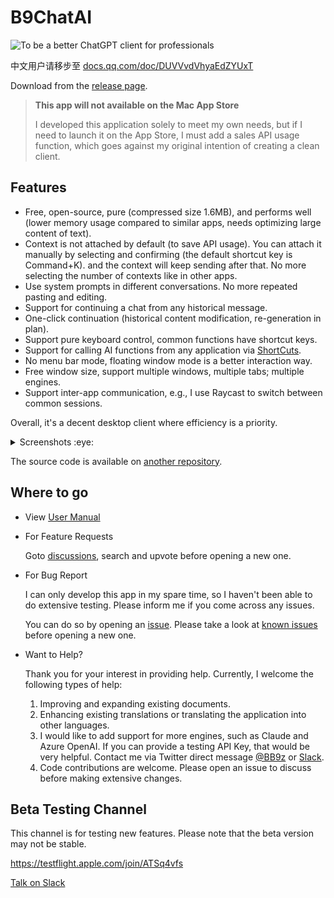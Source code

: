# B9ChatAI

<!-- https://github.com/b9software/B9ChatAI -->

![To be a better ChatGPT client for professionals](https://repository-images.githubusercontent.com/627631357/74a4b992-073e-4cf0-961c-4bd893038a12)

中文用户请移步至 [docs.qq.com/doc/DUVVvdVhyaEdZYUxT](https://docs.qq.com/doc/DUVVvdVhyaEdZYUxT)

Download from the [release page](https://github.com/b9software/B9ChatAI/releases).

> **This app will not available on the Mac App Store**
>
> I developed this application solely to meet my own needs, but if I need to launch it on the App Store, I must add a sales API usage function, which goes against my original intention of creating a clean client.

## Features

- Free, open-source, pure (compressed size 1.6MB), and performs well (lower memory usage compared to similar apps, needs optimizing large content of text).
- Context is not attached by default (to save API usage). You can attach it manually by selecting and confirming (the default shortcut key is Command+K). and the context will keep sending after that. No more selecting the number of contexts like in other apps.
- Use system prompts in different conversations. No more repeated pasting and editing.
- Support for continuing a chat from any historical message.
- One-click continuation (historical content modification, re-generation in plan).
- Support pure keyboard control, common functions have shortcut keys.
- Support for calling AI functions from any application via [ShortCuts](https://github.com/b9software/B9ChatAI/wiki/Combine-with-Shortcuts).
- No menu bar mode, floating window mode is a better interaction way.
- Free window size, support multiple windows, multiple tabs; multiple engines.
- Support inter-app communication, e.g., I use Raycast to switch between common sessions.

Overall, it's a decent desktop client where efficiency is a priority.

<details><summary>Screenshots :eye:</summary>

![Slogan](https://user-images.githubusercontent.com/513082/234133015-0873fcae-cc43-4527-a27a-b90e85ddd38a.png)
![Continue Topic](https://user-images.githubusercontent.com/513082/234133028-0c241185-0afa-48de-a93b-d8bb9615a16e.png)
![macOS](https://user-images.githubusercontent.com/513082/232260456-ac37d7c8-655c-45b0-b2b2-fc06fba80c1f.png)
![Settings](https://user-images.githubusercontent.com/513082/234133039-4ad3266b-d4d2-4b8c-958c-3492dc231145.png)

</details>

The source code is available on [another repository](https://github.com/b9software/134.ChatAI).

## Where to go

- View [User Manual](https://github.com/b9software/B9ChatAI/wiki)

- For Feature Requests

  Goto [discussions](https://github.com/b9software/B9ChatAI/discussions/categories/feature-requests), search and upvote before opening a new one.

- For Bug Report

  I can only develop this app in my spare time, so I haven't been able to do extensive testing. Please inform me if you come across any issues.

  You can do so by opening an [issue](https://github.com/b9software/B9ChatAI/issues). Please take a look at [known issues](https://github.com/b9software/B9ChatAI/issues/1) before opening a new one.

- Want to Help?

  Thank you for your interest in providing help. Currently, I welcome the following types of help:

  1. Improving and expanding existing documents.
  2. Enhancing existing translations or translating the application into other languages.
  3. I would like to add support for more engines, such as Claude and Azure OpenAI. If you can provide a testing API Key, that would be very helpful. Contact me via Twitter direct message [@BB9z](https://twitter.com/BB9z) or [Slack](https://join.slack.com/t/bb9z/shared_invite/zt-1thxa7xsm-yHt4ifZd~qxj0Ko~grnP0Q).
  4. Code contributions are welcome. Please open an issue to discuss before making extensive changes.

## Beta Testing Channel

This channel is for testing new features. Please note that the beta version may not be stable.

<https://testflight.apple.com/join/ATSq4vfs>

[Talk on Slack](https://join.slack.com/t/bb9z/shared_invite/zt-1thxa7xsm-yHt4ifZd~qxj0Ko~grnP0Q)
